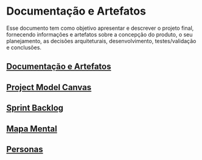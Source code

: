 # Documentação e Artefatos

Esse documento tem como objetivo apresentar e descrever o projeto final, fornecendo informações e artefatos sobre a concepção do produto, o seu planejamento, as decisões arquiteturais, desenvolvimento, testes/validação e conclusões.

##  [Documentação e Artefatos](README.md)
##  [Project Model Canvas](project-model-canvas.md)
##  [Sprint Backlog](sprint-backlog.md)
##  [Mapa Mental](mapa-mental.md)
##  [Personas](personas.md)


